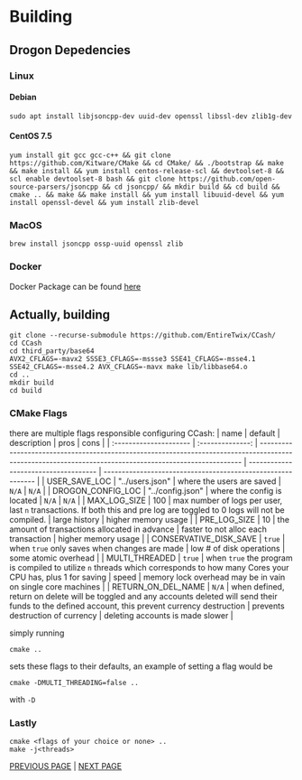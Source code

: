# Building

## Drogon Depedencies 

### Linux
#### Debian
`sudo apt install libjsoncpp-dev uuid-dev openssl libssl-dev zlib1g-dev`
#### CentOS 7.5
`yum install git gcc gcc-c++ && git clone https://github.com/Kitware/CMake && cd CMake/ && ./bootstrap && make && make install && yum install centos-release-scl && devtoolset-8 && scl enable devtoolset-8 bash && git clone https://github.com/open-source-parsers/jsoncpp && cd jsoncpp/ && mkdir build && cd build && cmake .. && make && make install && yum install libuuid-devel && yum install openssl-devel && yum install zlib-devel`
### MacOS
`brew install jsoncpp ossp-uuid openssl zlib`

### Docker
Docker Package can be found [here](https://github.com/EntireTwix/CCash/packages/851105)


## Actually, building
```
git clone --recurse-submodule https://github.com/EntireTwix/CCash/
cd CCash
cd third_party/base64
AVX2_CFLAGS=-mavx2 SSSE3_CFLAGS=-mssse3 SSE41_CFLAGS=-msse4.1 SSE42_CFLAGS=-msse4.2 AVX_CFLAGS=-mavx make lib/libbase64.o
cd ..
mkdir build
cd build
```

### CMake Flags
there are multiple flags responsible configuring CCash:
| name                   |     default      | description                                                                                                                                             | pros                                 | cons                                                        |
| :--------------------- | :--------------: | ------------------------------------------------------------------------------------------------------------------------------------------------------- | ------------------------------------ | ----------------------------------------------------------- |
| USER_SAVE_LOC          | "../users.json"  | where the users are saved                                                                                                                               | `N/A`                                | `N/A`                                                       |
| DROGON_CONFIG_LOC      | "../config.json" | where the config is located                                                                                                                             | `N/A`                                | `N/A`                                                       |
| MAX_LOG_SIZE           |       100        | max number of logs per user, last `n` transactions. If both this and pre log are toggled to 0 logs will not be compiled.                                | large history                        | higher memory usage                                         |
| PRE_LOG_SIZE           |        10        | the amount of transactions allocated in advance                                                                                                         | faster to not alloc each transaction | higher memory usage                                         |
| CONSERVATIVE_DISK_SAVE |      `true`      | when `true` only saves when changes are made                                                                                                            | low # of disk operations             | some atomic overhead                                        |
| MULTI_THREADED         |      `true`      | when `true` the program is compiled to utilize `n` threads which corresponds to how many Cores your CPU has, plus 1 for saving                          | speed                                | memory lock overhead may be in vain on single core machines |
| RETURN_ON_DEL_NAME     |      `N/A`       | when defined, return on delete will be toggled and any accounts deleted will send their funds to the defined account, this prevent currency destruction | prevents destruction of currency     | deleting accounts is made slower                            |


simply running 
```
cmake ..
```
sets these flags to their defaults, an example of setting a flag would be 
```
cmake -DMULTI_THREADING=false ..
```
with `-D`

### Lastly
```
cmake <flags of your choice or none> ..
make -j<threads>
```
[PREVIOUS PAGE](features/implementation.md) | [NEXT PAGE](FAQ.md)